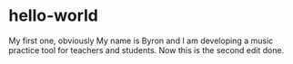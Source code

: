 # hello-world
My first one, obviously
My name is Byron and I am developing a music practice tool for teachers and students.
Now this is the second edit done.
